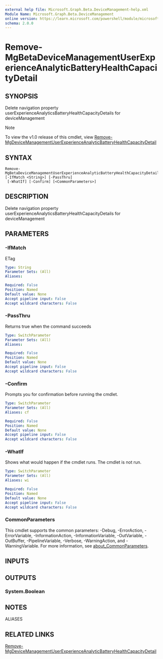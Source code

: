 ```yaml
---
external help file: Microsoft.Graph.Beta.DeviceManagement-help.xml
Module Name: Microsoft.Graph.Beta.DeviceManagement
online version: https://learn.microsoft.com/powershell/module/microsoft.graph.beta.devicemanagement/remove-mgbetadevicemanagementuserexperienceanalyticbatteryhealthcapacitydetail
schema: 2.0.0
---
```


# Remove-MgBetaDeviceManagementUserExperienceAnalyticBatteryHealthCapacityDetail

## SYNOPSIS
Delete navigation property userExperienceAnalyticsBatteryHealthCapacityDetails for deviceManagement

> [!NOTE]
> To view the v1.0 release of this cmdlet, view [Remove-MgDeviceManagementUserExperienceAnalyticBatteryHealthCapacityDetail](/powershell/module/Microsoft.Graph.DeviceManagement/Remove-MgDeviceManagementUserExperienceAnalyticBatteryHealthCapacityDetail?view=graph-powershell-v1.0)

## SYNTAX

```
Remove-MgBetaDeviceManagementUserExperienceAnalyticBatteryHealthCapacityDetail [-IfMatch <String>] [-PassThru]
 [-WhatIf] [-Confirm] [<CommonParameters>]
```

## DESCRIPTION
Delete navigation property userExperienceAnalyticsBatteryHealthCapacityDetails for deviceManagement

## PARAMETERS

### -IfMatch
ETag

```yaml
Type: String
Parameter Sets: (All)
Aliases:

Required: False
Position: Named
Default value: None
Accept pipeline input: False
Accept wildcard characters: False
```

### -PassThru
Returns true when the command succeeds

```yaml
Type: SwitchParameter
Parameter Sets: (All)
Aliases:

Required: False
Position: Named
Default value: None
Accept pipeline input: False
Accept wildcard characters: False
```

### -Confirm
Prompts you for confirmation before running the cmdlet.

```yaml
Type: SwitchParameter
Parameter Sets: (All)
Aliases: cf

Required: False
Position: Named
Default value: None
Accept pipeline input: False
Accept wildcard characters: False
```

### -WhatIf
Shows what would happen if the cmdlet runs.
The cmdlet is not run.

```yaml
Type: SwitchParameter
Parameter Sets: (All)
Aliases: wi

Required: False
Position: Named
Default value: None
Accept pipeline input: False
Accept wildcard characters: False
```

### CommonParameters
This cmdlet supports the common parameters: -Debug, -ErrorAction, -ErrorVariable, -InformationAction, -InformationVariable, -OutVariable, -OutBuffer, -PipelineVariable, -Verbose, -WarningAction, and -WarningVariable. For more information, see [about_CommonParameters](http://go.microsoft.com/fwlink/?LinkID=113216).

## INPUTS

## OUTPUTS

### System.Boolean
## NOTES

ALIASES

## RELATED LINKS
[Remove-MgDeviceManagementUserExperienceAnalyticBatteryHealthCapacityDetail](/powershell/module/Microsoft.Graph.DeviceManagement/Remove-MgDeviceManagementUserExperienceAnalyticBatteryHealthCapacityDetail?view=graph-powershell-v1.0)

